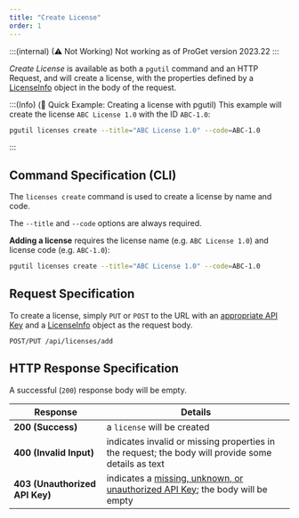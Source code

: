 ```yaml
---
title: "Create License"
order: 1
---
```


:::(internal) (⚠ Not Working)
Not working as of ProGet version 2023.22
:::

*Create License* is available as both a `pgutil` command and an HTTP Request, and will create a license, with the properties defined by a [LicenseInfo](/docs/proget/reference-api/proget-api-licenses#license-object) object in the body of the request.

:::(Info) (🚀 Quick Example: Creating a license with pgutil)
This example will create the license `ABC License 1.0` with the ID `ABC-1.0`:

```bash
pgutil licenses create --title="ABC License 1.0" --code=ABC-1.0
```
:::

## Command Specification (CLI)
The `licenses create` command is used to create a license by name and code.

The `--title` and `--code` options are always required.

**Adding a license** requires the license name (e.g. `ABC License 1.0`) and license code (e.g. `ABC-1.0`):

```bash
pgutil licenses create --title="ABC License 1.0" --code=ABC-1.0
```

## Request Specification
To create a license, simply `PUT` or `POST` to the URL with an [appropriate API Key](/docs/proget/reference-api/proget-api-licenses#authentication) and a [LicenseInfo](/docs/proget/reference-api/proget-api-licenses#license-object) object as the request body.

```plaintext
POST/PUT /api/licenses/add
```

## HTTP Response Specification
A successful (`200`) response body will be empty.

| Response | Details |
|---|---|
| **200 (Success)** | a `license` will be created |
| **400 (Invalid Input)** | indicates invalid or missing properties in the request; the body will provide some details as text |
| **403 (Unauthorized API Key)** | indicates a [missing, unknown, or unauthorized API Key](/docs/proget/reference-api/proget-api-licenses#authentication); the body will be empty |